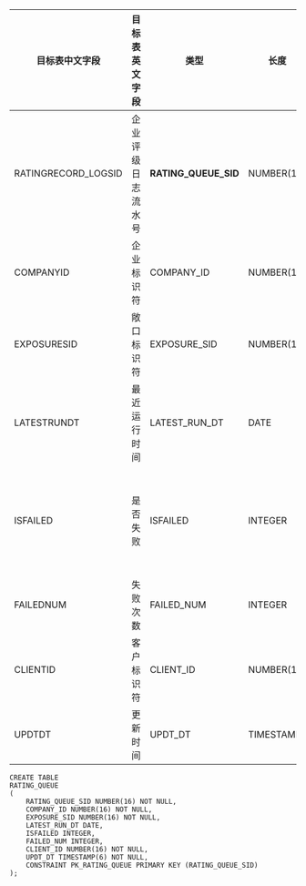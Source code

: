 <!--sec data-title="待评级企业队列表" data-id="section0" data-show=true ces-->

| 目标表中文字段             | 目标表英文字段   | 类型                   | 长度         | 是否为空     | 说明                                       |
| ------------------- | --------- | -------------------- | ---------- | -------- | ---------------------------------------- |
| RATINGRECORD_LOGSID | 企业评级日志流水号 | **RATING_QUEUE_SID** | NUMBER(16) | NOT NULL | PK                                       |
| COMPANYID           | 企业标识符     | COMPANY_ID           | NUMBER(16) | NOT NULL |                                          |
| EXPOSURESID         | 敞口标识符     | EXPOSURE_SID         | NUMBER(16) | NOT NULL |                                          |
| LATESTRUNDT         | 最近运行时间    | LATEST_RUN_DT        | DATE       |          |                                          |
| ISFAILED            | 是否失败      | ISFAILED             | INTEGER    |          | 0: 否； 1; 是； 2: 未知 SELECT CONSTANT_CD, CONSTANT_NM FROM   LKP_NUMCODE WHERE CONSTANT_TYPE = 1 |
| FAILEDNUM           | 失败次数      | FAILED_NUM           | INTEGER    |          |                                          |
| CLIENTID            | 客户标识符     | CLIENT_ID            | NUMBER(16) | NOT NULL |                                          |
| UPDTDT              | 更新时间      | UPDT_DT              | TIMESTAMP  | NOT NULL |                                          |

<!--endsec-->

<!--sec data-title="DDL" data-id="section1" data-show=true ces-->

    CREATE TABLE
    RATING_QUEUE
    (
        RATING_QUEUE_SID NUMBER(16) NOT NULL,
        COMPANY_ID NUMBER(16) NOT NULL,
        EXPOSURE_SID NUMBER(16) NOT NULL,
        LATEST_RUN_DT DATE,
        ISFAILED INTEGER,
        FAILED_NUM INTEGER,
        CLIENT_ID NUMBER(16) NOT NULL,
        UPDT_DT TIMESTAMP(6) NOT NULL,
        CONSTRAINT PK_RATING_QUEUE PRIMARY KEY (RATING_QUEUE_SID)
    );
<!--endsec-->
